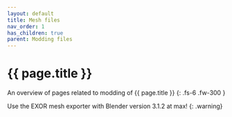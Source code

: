 ```yaml
---
layout: default
title: Mesh files
nav_order: 1
has_children: true
parent: Modding files
---
```


# {{ page.title }}


An overview of pages related to modding of {{ page.title }}
{: .fs-6 .fw-300 }

Use the EXOR mesh exporter with Blender version 3.1.2 at max! 
{: .warning}
